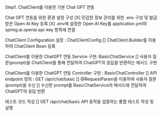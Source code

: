 Step1. ChatClient를 이용한 기본 Chat GPT 연동

Chat GPT 연동을 위한 환경 설정 구성
    [X] 민감한 정보 관리를 위한 .env 구성 및 발급 받은 Open AI Key 등록
    [X] .env에 설정한 Open AI Key를 application.yml의 spring.ai.openai.api-key 항목에 연결

ChatClient Configuration 설정 : ChatClientConfig
    [] ChatClient.Builder를 이용하여 ChatClient Bean 등록

ChatClient를 이용한 ChatGPT 연동 Service 구현: BasicChatService
    [] 사용자 질문(prompt)을 ChatClient를 통해 전달하여 ChatGPT의 응답을 반환하는 메서드 구현

ChatClient를 이용한 ChatGPT 연동 Controller 구현 : BasicChatController
    [] API endpoint 정의 : GET /api/chat/basic
    [] @RequestParam을 이용하여 사용자 질문(prompt)을 수신
    [] 수신한 prompt를 BasicChatService의 메서드에 전달하여 ChatGPT의 응답 반환

테스트 코드 작성
    [] GET /api/chat/basic API 동작을 검증하는 통합 테스트 작성 및 실행